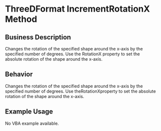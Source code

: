 # ThreeDFormat IncrementRotationX Method

## Business Description
Changes the rotation of the specified shape around the x-axis by the specified number of degrees. Use the RotationX property to set the absolute rotation of the shape around the x-axis.

## Behavior
Changes the rotation of the specified shape around the x-axis by the specified number of degrees. Use theRotationXproperty to set the absolute rotation of the shape around the x-axis.

## Example Usage
No VBA example available.
